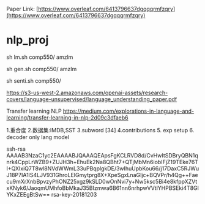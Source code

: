 Paper Link: [https://www.overleaf.com/6413796637dgqqqrmfzqry](https://www.overleaf.com/6413796637dgqqqrmfzqry)
# nlp_proj
sh lm.sh comp550/ amzlm

sh gen.sh comp550/ amzlm

sh senti.sh comp550/

https://s3-us-west-2.amazonaws.com/openai-assets/research-covers/language-unsupervised/language_understanding_paper.pdf


Transfer learning NLP
https://medium.com/explorations-in-language-and-learning/transfer-learning-in-nlp-2d09c3dfaeb6



1.重合度
2.数据集:IMDB,SST
3.subword [34]
4.contributions
5. exp setup
6. decoder only lang model

ssh-rsa AAAAB3NzaC1yc2EAAAABJQAAAQEApsFgKCLRVD8d/CvHwItSDBryQBN1qnrk4CppLrWZB9+ZUJH3h+EhuEk2Na8QBht7+QTjMbMn6iobIFjZ19TEke76TI+QXIxiQ7T8wl8NVdWWmL33uPBqplgkDE/3wIhuUpbKou66/j17DaxC5RJWuJ18P7IA1lS4LJV931GhroLEIGmytprg8X+XpeSgxLnaGIjc+BQVPr/h4Qg++Faecu9mXrXnbBpvzyPhONZ25xgz9kSLD0wOnNvi7y+Nw5ksc5Bi4e8kfppXZVtxKNyk6/JaoqmUMhfoBbMkaJ35BIzmwa6B61nn6nrhpwVVtlYHPBSEki4T8GlYKxZEEgBtSw== rsa-key-20181203
